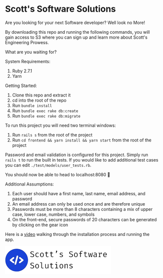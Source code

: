 # Scott's Software Solutions

Are you looking for your next Software developer? Well look no More!

By downloading this repo and running the following commands, you will gain access to S3 where you can sign up and learn more about Scott's Engineering Prowess.

What are you waiting for?

System Requirements: 
1. Ruby 2.7.1
2. Yarn

Getting Started:
1. Clone this repo and extract it
2. cd into the root of the repo
3. Run `bundle install`
4. Run `bundle exec rake db:create`
5. Run `bundle exec rake db:migrate`


To run this project you will need two terminal windows:
1. Run `rails s` from the root of the project
2. Run `cd frontend && yarn install && yarn start` from the root of the project

Password and email validation is configured for this project. Simply run `rails t` to run the built in tests. If you would like to add additional test cases you can edit `./test/models/user_tests.rb`.

You should now be able to head to localhost:8080 🎉

Additional Assumptions: 
1. Each user should have a first name, last name, email address, and password
2. An email address can only be used once and are therefore unique
3. Passwords must be more than 8 characters containing a mix of upper case, lower case, numbers, and symbols
4. On the front-end, secure passwords of 20 characters can be generated by clicking on the gear icon

Here is a [video](https://www.loom.com/share/8f8fe9c7e92840b5a43af014644420f1?sid=8731fc1b-ebd7-43f6-b216-170119f2aec7) walking through the installation process and running the app.

![S3](./frontend/src/assets/s3.png)


